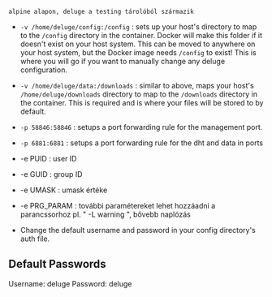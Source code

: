 
    alpine alapon, deluge a testing tárolóból származik


- ``-v /home/deluge/config:/config`` 	: sets up your host's directory to map to the ``/config`` directory in the container.
 Docker will make this folder if it doesn't exist on your host system. This can be moved to anywhere on your host system, but the Docker image needs ``/config`` to exist! This is where you will go if you want to manually change any deluge configuration.

- ``-v /home/deluge/data:/downloads`` 	: similar to above, maps your host's ``/home/deluge/downloads`` directory to map to the ``/downloads`` directory in the container. This is required and is where your files will be stored to by default.

- ``-p 58846:58846`` 	: setups a port forwarding rule for the  management port.
- ``-p 6881:6881`` 	: setups a port forwarding rule for the dht and data in ports

-  -e PUID 	: user  ID
-  -e GUID 	: group ID
-  -e UMASK 	: umask értéke

-  -e PRG_PARAM : további paramétereket lehet hozzáadni a parancssorhoz pl. " -L warning ", bővebb naplózás

- Change the default username and password in your config directory's auth file.

## Default Passwords
Username: deluge
Password: deluge
